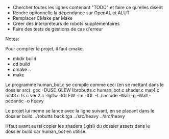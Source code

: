 - Chercher toutes les lignes contenant "TODO" et faire ce qu'elles disent
- Rendre optionnelle la dépendance sur OpenAL et ALUT
- Remplacer CMake par Make
- Créer des interpréteurs de robots supplémentaires
- Faire des tests de gestions de cas d'erreur

Notes:

Pour compiler le projet, il faut cmake.
- mkdir build
- cd build
- cmake ..
- make

Le programme human_bot.c se compile comme ceci (en se mettant dans le dossier src):
gcc -DUSE_GLEW librobutts.c human_bot.c shader.c mat4.c mat3.c fs.c vec2.c -lglfw -lGLEW -lm -lGL -I../include -Wall -g -Wall -pedantic -o heavy

Le projet lui meme se lance avec la ligne suivant, en se placant dans le dossier build.
./robutts back.tga ../src/heavy ../src/heavy

Il faut avant aussi copier les shaders (.glsl) du dossier assets dans le dossier build car human_bot en utilise.
